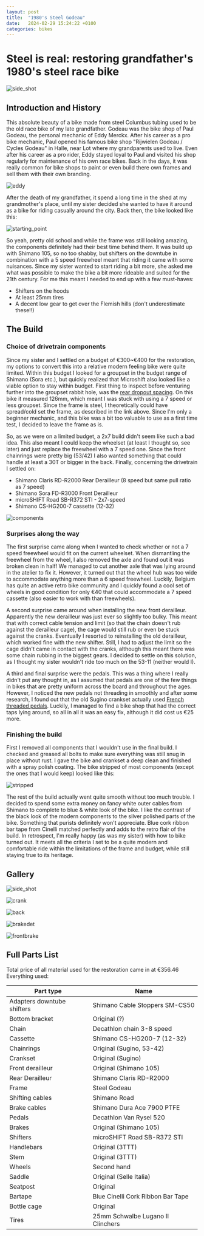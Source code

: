 ```yaml
---
layout: post
title:  "1980's Steel Godeau"
date:   2024-02-29 15:24:22 +0100
categories: bikes
---
```

# Steel is real: restoring grandfather's 1980's steel race bike

![side_shot](/docs/assets/bluebike/side_overview.jpg)

## Introduction and History


This absolute beauty of a bike made from steel Columbus tubing used to be the old race bike of my late grandfather. Godeau was the bike shop of Paul Godeau, the personal mechanic of Eddy Merckx. After his career as a pro bike mechanic, Paul opened his famous bike shop "Rijwielen Godeau / Cycles Godeau" in Halle, near Lot where my grandparents used to live. Even after his career as a pro rider, Eddy stayed loyal to Paul and visited his shop regularly for maintenance of his own race bikes. Back in the days, it was really common for bike shops to paint or even build there own frames and sell them with their own branding.

![eddy](/docs/assets/eddy_end_paul.png)

After the death of my grandfather, it spend a long time in the shed at my grandmother's place, until my sister decided she wanted to have it around as a bike for riding casually around the city. Back then, the bike looked like this:

![starting_point](/docs/assets/bluebike/starting_point.jpg)

So yeah, pretty old school and while the frame was still looking amazing, the components definitely had their best time behind them. It was build up with Shimano 105, so no too shabby, but shifters on the downtube in combination with a 5 speed freewheel meant that riding it came with some nuisances. Since my sister wanted to start riding a bit more, she asked me what was possible to make the bike a bit more rideable and suited for the 21th century. For me this meant I needed to end up with a few must-haves:
* Shifters on the hoods
* At least 25mm tires
* A decent low gear to get over the Flemish hills (don't underestimate these!!)


## The Build

### Choice of drivetrain components

Since my sister and I settled on a budget of €300~€400 for the restoration, my options to convert this into a relative modern feeling bike were quite limited. Within this budget I looked for a groupset in the budget range of Shimano (Sora etc.), but quickly realized that Microshift also looked like a viable option to stay within budget. First thing to inspect before venturing further into the groupset rabbit hole, was the [rear dropout spacing](https://www.sheldonbrown.com/frame-spacing.html). On this bike it measured 126mm, which meant I was stuck with using a 7 speed or less groupset. Since the frame is steel, I theoretically could have spread/cold set the frame, as described in the link above. Since I'm only a beginner mechanic, and this bike was a bit too valuable to use as a first time test, I decided to leave the frame as is.

So, as we were on a limited budget, a 2x7  build didn't seem like such a bad idea. This also meant I could keep the wheelset (at least I thought so, see later) and just replace the freewheel with a 7 speed one. Since the front chainrings were pretty big (53/42) I also wanted something that could handle at least a 30T or bigger in the back. Finally, concerning the drivetrain I settled on:
* Shimano Claris RD-R2000 Rear Derailleur (8 speed but same pull ratio as 7 speed)
* Shimano Sora FD-R3000 Front Derailleur
* microSHIFT Road SB-R372 STI - 2x7-speed
* Shimano CS-HG200-7 cassette (12-32)

![components](/docs/assets/bluebike/components.jpg)



### Surprises along the way

The first surprise came along when I wanted to check whether or not a 7 speed freewheel would fit on the current wheelset. When dismantling the freewheel from the wheel, I also removed the axle and found out it was broken clean in half! We managed to cut another axle that was lying around in the atelier to fix it. However, it turned out that the wheel hub was too wide to accommodate anything more than a 6 speed freewheel. Luckily, Belgium has quite an active retro bike community and I quickly found a cool set of wheels in good condition for only €40 that could accommodate a 7 speed cassette (also easier to work with than freewheels).

A second surprise came around when installing the new front derailleur. Apparently the new derailleur was just ever so slightly too bulky. This meant that with correct cable tension and limit (so that the chain doesn't rub against the derailleur cage), the  cage would still rub or even be stuck against the cranks. Eventually I resorted to reinstalling the old derailleur, which worked fine with the new shifter. Still, I had to adjust the limit so the cage didn't came in contact with the cranks, although this meant there was some chain rubbing in the biggest gears. I decided to settle on this solution, as I thought my sister wouldn't ride too much on the 53-11 (neither would I).

A third and final surprise were the pedals. This was a thing where I really didn't put any thought in, as I assumed that pedals are one of the few things in bikes that are pretty uniform across the board and throughout the ages. However, I noticed the new pedals not threading in smoothly and after some research, I found out that the old Sugino crankset actually used [French threaded pedals](https://www.sheldonbrown.com/harris/french.html#pedals). Luckily, I managed to find a bike shop that had the correct taps lying around, so all in all it was an easy fix, although it did cost us €25 more.

### Finishing the build

First I removed all components that I wouldn't use in the final build. I  checked and greased all bolts to make sure everything was still snug in place without rust. I gave the bike and crankset a deep clean and finished with a spray  polish coating. The bike stripped of most components (except the ones that I would keep) looked like this:

![stripped](/docs/assets/bluebike/stripped.jpg)

The rest of the build actually went quite smooth without too much trouble. I decided to spend some extra money on fancy white outer cables from Shimano to complete to blue & white look of the bike. I like the contrast of the black look of the modern components to the silver polished parts of the bike. Something that purists definitely won't appreciate. Blue cork ribbon bar tape from Cinelli matched perfectly and adds to the retro flair of the build. In retrospect, I'm really happy (as was my sister) with how to bike turned out. It meets all the criteria I set to be a quite modern and comfortable ride within the limitations of the frame and budget, while still staying true to its heritage.

## Gallery
![side_shot](/docs/assets/bluebike/side_overview.jpg)

![crank](/docs/assets/bluebike/crank_detail.jpg)

![back](/docs/assets/bluebike/back_side.jpg)

![brakedet](/docs/assets/bluebike/brake_detail.jpg)

![frontbrake](/docs/assets/bluebike/front_brake.jpg)

## Full Parts List

Total price of all material used for the restoration came in at €356.46
Everything used:

| Part type          | Name|
|--------------------|--------------------------------------------------|
| Adapters downtube shifters  | Shimano Cable Stoppers  SM-CS50 |
| Bottom bracket     | Original (?)                                       |
| Chain            | Decathlon chain 3-8 speed                   |
| Cassette           | Shimano CS-HG200-7 (12-32)                       |
| Chainrings          | Original (Sugino, 53-42)                                        |
| Crankset         | Original (Sugino)                                         |
| Front derailleur     | Original (Shimano 105)                                    |
| Rear Derailleur         | Shimano Claris RD-R2000                                |
| Frame              | Steel Godeau                                           |
| Shifting cables | Shimano Road                      |
| Brake cables          | Shimano Dura Ace 7900 PTFE       |
| Pedals            | Decathlon Van Rysel 520                    |
| Brakes          | Original (Shimano 105)                                      |
| Shifters   |  microSHIFT Road SB-R372 STI                                                |
| Handlebars              | Original (3TTT)                                        |
| Stem           | Original (3TTT)                                        |
| Wheels             | Second hand                                        |
| Saddle              | Original (Selle Italia)                                        |
| Seatpost           | Original                                        |
| Bartape          | Blue Cinelli Cork Ribbon Bar Tape                     |
| Bottle cage       | Original                                        |
| Tires             |  25mm Schwalbe Lugano II Clinchers                  |

